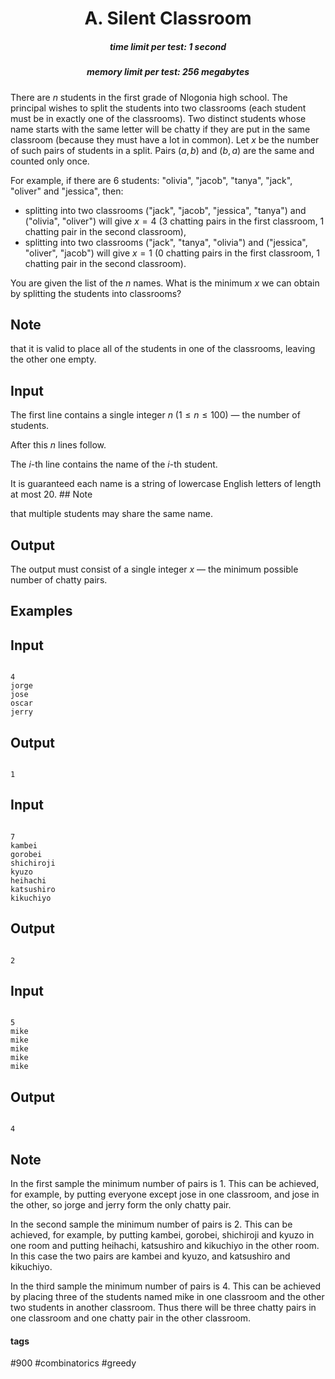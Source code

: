 <h1 style='text-align: center;'> A. Silent Classroom</h1>

<h5 style='text-align: center;'>time limit per test: 1 second</h5>
<h5 style='text-align: center;'>memory limit per test: 256 megabytes</h5>

There are $n$ students in the first grade of Nlogonia high school. The principal wishes to split the students into two classrooms (each student must be in exactly one of the classrooms). Two distinct students whose name starts with the same letter will be chatty if they are put in the same classroom (because they must have a lot in common). Let $x$ be the number of such pairs of students in a split. Pairs $(a, b)$ and $(b, a)$ are the same and counted only once.

For example, if there are $6$ students: "olivia", "jacob", "tanya", "jack", "oliver" and "jessica", then:

* splitting into two classrooms ("jack", "jacob", "jessica", "tanya") and ("olivia", "oliver") will give $x=4$ ($3$ chatting pairs in the first classroom, $1$ chatting pair in the second classroom),
* splitting into two classrooms ("jack", "tanya", "olivia") and ("jessica", "oliver", "jacob") will give $x=1$ ($0$ chatting pairs in the first classroom, $1$ chatting pair in the second classroom).

You are given the list of the $n$ names. What is the minimum $x$ we can obtain by splitting the students into classrooms?

## Note

 that it is valid to place all of the students in one of the classrooms, leaving the other one empty.

## Input

The first line contains a single integer $n$ ($1\leq n \leq 100$) — the number of students.

After this $n$ lines follow.

The $i$-th line contains the name of the $i$-th student.

It is guaranteed each name is a string of lowercase English letters of length at most $20$. ## Note

 that multiple students may share the same name.

## Output

The output must consist of a single integer $x$ — the minimum possible number of chatty pairs.

## Examples

## Input


```

4
jorge
jose
oscar
jerry

```
## Output


```

1

```
## Input


```

7
kambei
gorobei
shichiroji
kyuzo
heihachi
katsushiro
kikuchiyo

```
## Output


```

2

```
## Input


```

5
mike
mike
mike
mike
mike

```
## Output


```

4

```
## Note

In the first sample the minimum number of pairs is $1$. This can be achieved, for example, by putting everyone except jose in one classroom, and jose in the other, so jorge and jerry form the only chatty pair.

In the second sample the minimum number of pairs is $2$. This can be achieved, for example, by putting kambei, gorobei, shichiroji and kyuzo in one room and putting heihachi, katsushiro and kikuchiyo in the other room. In this case the two pairs are kambei and kyuzo, and katsushiro and kikuchiyo.

In the third sample the minimum number of pairs is $4$. This can be achieved by placing three of the students named mike in one classroom and the other two students in another classroom. Thus there will be three chatty pairs in one classroom and one chatty pair in the other classroom.



#### tags 

#900 #combinatorics #greedy 